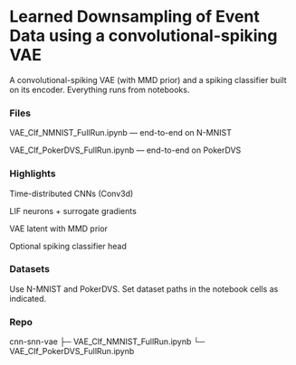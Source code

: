# Learned Downsampling of Event Data using a convolutional-spiking VAE

A convolutional-spiking VAE (with MMD prior) and a spiking classifier built on its encoder. Everything runs from notebooks.

### Files

VAE_Clf_NMNIST_FullRun.ipynb — end-to-end on N-MNIST

VAE_Clf_PokerDVS_FullRun.ipynb — end-to-end on PokerDVS

### Highlights

Time-distributed CNNs (Conv3d)

LIF neurons + surrogate gradients

VAE latent with MMD prior

Optional spiking classifier head

### Datasets

Use N-MNIST and PokerDVS.
Set dataset paths in the notebook cells as indicated.

### Repo
cnn-snn-vae
├─ VAE_Clf_NMNIST_FullRun.ipynb
└─ VAE_Clf_PokerDVS_FullRun.ipynb

